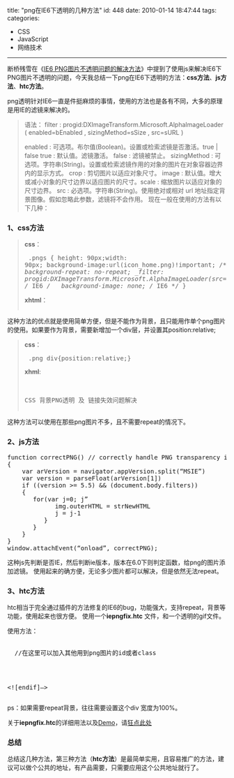 title: "png在IE6下透明的几种方法"
id: 448
date: 2010-01-14 18:47:44
tags: 
categories: 
- CSS
- JavaScript
- 网络技术
---

断桥残雪在《[IE6 PNG图片不透明问题的解决方法](http://js8.in/380.html "IE6 PNG图片不透明问题的解决方法")》中提到了使用js来解决IE6下PNG图片不透明的问题，今天我总结一下png在IE6下透明的方法：**css方法**、**js方法**、**htc方法**。

png透明针对IE6一直是件挺麻烦的事情，使用的方法也是各有不同，大多的原理是用IE的滤镜来解决的。
> 语法：
> filter : progid:DXImageTransform.Microsoft.AlphaImageLoader ( enabled=bEnabled , sizingMethod=sSize , src=sURL )
> 
> enabled : 可选项。布尔值(Boolean)。设置或检索滤镜是否激活。true | false true : 默认值。滤镜激活。
> false : 滤镜被禁止。
> sizingMethod : 可选项。字符串(String)。设置或检索滤镜作用的对象的图片在对象容器边界内的显示方式。 crop : 剪切图片以适应对象尺寸。
> image : 默认值。增大或减小对象的尺寸边界以适应图片的尺寸。scale : 缩放图片以适应对象的尺寸边界。
> src : 必选项。字符串(String)。使用绝对或相对 url 地址指定背景图像。假如忽略此参数，滤镜将不会作用。
现在一般在使用的方法有以下几种：
<!--more-->

### 1、css方法

> **css**：<pre lang="css">
> .pngs {
> height: 90px;width: 90px;
> background-image:url(icon_home.png)!important;  /* FF IE7 */
> background-repeat: no-repeat; _filter: progid:DXImageTransform.Microsoft.AlphaImageLoader(src=’icon_home.png’);  /* IE6 */
> _ background-image: none; /* IE6 */
> }</pre>
> 
> **xhtml**：<pre lang="html"><div class=”pngs”></div></pre>

这种方法的优点就是使用简单方便，但是不能作为背景，且只能用作单个png图片的使用。如果要作为背景，需要新增加一个div层，并设置其position:relative;
> **css**：<pre lang="css">
> .png div{position:relative;}
> </pre>
> **xhml**:
> <pre lang="html">
> <div class=’png’>
> <div>
> CSS 背景PNG透明 及 链接失效问题解决
> </div>
> </div></pre>
这种方法可以使用在那些png图片不多，且不需要repeat的情况下。

### 2、js方法

<pre lang=”javascript”>
function correctPNG() // correctly handle PNG transparency in Win IE 5.5 & 6.
{
    var arVersion = navigator.appVersion.split(“MSIE”)
    var version = parseFloat(arVersion[1])
    if ((version >= 5.5) && (document.body.filters))
    {
       for(var j=0; j<document.images.length; j++)
       {
          var img = document.images[j]
          var imgName = img.src.toUpperCase()
          if (imgName.substring(imgName.length-3, imgName.length) == “PNG”)
          {
             var imgID = (img.id) ? “id=’” + img.id + “‘ ” : “”
             var imgClass = (img.className) ? “class=’” + img.className + “‘ ” : “”
             var imgTitle = (img.title) ? “title=’” + img.title + “‘ ” : “title=’” + img.alt + “‘ ”
             var imgStyle = “display:inline-block;” + img.style.cssText
             if (img.align == “left”) imgStyle = “float:left;” + imgStyle
             if (img.align == “right”) imgStyle = “float:right;” + imgStyle
             if (img.parentElement.href) imgStyle = “cursor:hand;” + imgStyle
             var strNewHTML = “<span ” + imgID + imgClass + imgTitle
             + ” style=\”" + “width:” + img.width + “px; height:” + img.height + “px;” + imgStyle + “;”
             + “filter:progid:DXImageTransform.Microsoft.AlphaImageLoader”
             + “(src=\’” + img.src + “\’, sizingMethod=’scale’);\”></span>”
             img.outerHTML = strNewHTML
             j = j-1
          }
       }
    }    
}
window.attachEvent(“onload”, correctPNG);
</pre>

这种js先判断是否IE，然后判断ie版本，版本在6.0下则判定函数，给png的图片添加滤镜。
使用起来的确方便，无论多少图片都可以解决，但是依然无法repeat。

### 3、htc方法

htc相当于完全通过插件的方法修复的IE6的bug，功能强大，支持repeat，背景等功能，使用起来也很方便。
使用一个**iepngfix.htc** 文件，和一个透明的gif文件。

使用方法：
<pre lang="html">
<!–[if lte IE 6]>
<style>.png{behavior:url(“iepngfix.htc”);}</style>  //在这里可以加入其他用到png图片的id或者class
<script type=”text/javascript” src=”iepngfix_tilebg.js”></script>
<![endif]–></pre>

ps：如果需要repeat背景，往往需要设置这个div 宽度为100%。

关于**iepngfix.htc**的详细用法以及[Demo](http://www.twinhelix.com/css/iepngfix/demo/)，请[狂点此处](http://www.twinhelix.com/css/iepngfix/demo/)

### 总结

总结这几种方法，第三种方法（**htc方法**）是最简单实用，且容易推广的方法，建议可以做个公共的地址，有产品需要，只需要应用这个公共地址就行了。